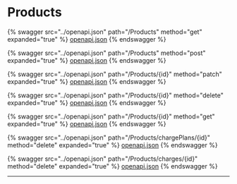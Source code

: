 # Products

{% swagger src="../openapi.json" path="/Products" method="get" expanded="true" %}
[openapi.json](../openapi.json)
{% endswagger %}

{% swagger src="../openapi.json" path="/Products" method="post" expanded="true" %}
[openapi.json](../openapi.json)
{% endswagger %}

{% swagger src="../openapi.json" path="/Products/{id}" method="patch" expanded="true" %}
[openapi.json](../openapi.json)
{% endswagger %}

{% swagger src="../openapi.json" path="/Products/{id}" method="delete" expanded="true" %}
[openapi.json](../openapi.json)
{% endswagger %}

{% swagger src="../openapi.json" path="/Products/{id}" method="get" expanded="true" %}
[openapi.json](../openapi.json)
{% endswagger %}

{% swagger src="../openapi.json" path="/Products/chargePlans/{id}" method="delete" expanded="true" %}
[openapi.json](../openapi.json)
{% endswagger %}

{% swagger src="../openapi.json" path="/Products/charges/{id}" method="delete" expanded="true" %}
[openapi.json](../openapi.json)
{% endswagger %}

***
